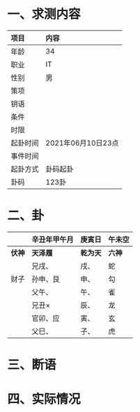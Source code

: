 # 一、求测内容
|项目|内容|
|:-|:-|
|年龄|34|
|职业|IT|
|性别|男|
|策项||
|钥语||
|条件||
|时限||
|起卦时间|2021年06月10日23点|
|事件时间||
|起卦方式|卦码起卦|
|卦码|123卦|

# 二、卦
||辛丑年甲午月|庚寅日|午未空|
|:-|:-|:-|:-|
|**伏神**|**天泽履**|**乾为天**|**六神**|
||兄戌、|戌、|蛇|
|财子|孙申、艮|申、|勾|
||父午、|午、|雀|
||兄丑×|辰、|龙|
||官卯、应|寅、|玄|
||父巳、|子、|虎|


# 三、断语

# 四、实际情况